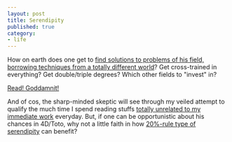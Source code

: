 ```yaml
---
layout: post
title: Serendipity
published: true
category:
- life
---
```

How on earth does one get to [find solutions to problems of his field, borrowing techniques from a totally different world](http://www.wired.com/news/medtech/0,1286,66005,00.html)? Get cross-trained in everything? Get double/triple degrees? Which other fields to "invest" in?

[Read! Goddamnit!](http://rails.yanime.org/rssfwd/)

And of cos, the sharp-minded skeptic will see through my veiled attempt to qualify the much time I spend reading stuffs [totally unrelated to my immediate work](http://www.watchinggooglelikeahawk.com/) everyday. But, if one can be opportunistic about his chances in 4D/Toto, why not a little faith in how [20%-rule type of serendipity](http://www.google.com.sg/search?hl=en&q=%2220%25+time%22+google&meta=) can benefit?

